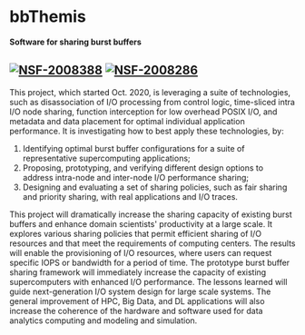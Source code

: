 # bbThemis

**Software for sharing burst buffers**

[![NSF-2008388](https://img.shields.io/badge/NSF-2008388-blue.svg)](https://nsf․gov/awardsearch/showAward?AWD_ID=2008388)
[![NSF-2008286](https://img.shields.io/badge/NSF-2008286-blue.svg)](https://nsf․gov/awardsearch/showAward?AWD_ID=2008286)
--------

This project, which started Oct. 2020, is leveraging a suite of technologies, such as disassociation of I/O processing from control logic, time-sliced intra I/O node sharing, function interception for low overhead POSIX I/O, and metadata and data placement for optimal individual application performance. It is investigating how to best apply these technologies, by:

1. Identifying optimal burst buffer configurations for a suite of representative supercomputing applications;
2. Proposing, prototyping, and verifying different design options to address intra-node and inter-node I/O performance sharing;
3. Designing and evaluating a set of sharing policies, such as fair sharing and priority sharing, with real applications and I/O traces.

This project will dramatically increase the sharing capacity of existing burst buffers and enhance domain scientists' productivity at a large scale. It explores various sharing policies that permit efficient sharing of I/O resources and that meet the requirements of computing centers. The results will enable the provisioning of I/O resources, where users can request specific IOPS or bandwidth for a period of time. The prototype burst buffer sharing framework will immediately increase the capacity of existing supercomputers with enhanced I/O performance. The lessons learned will guide next-generation I/O system design for large scale systems. The general improvement of HPC, Big Data, and DL applications will also increase the coherence of the hardware and software used for data analytics computing and modeling and simulation.

